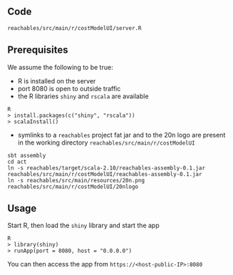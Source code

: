 ## Code
```
reachables/src/main/r/costModelUI/server.R
```

## Prerequisites
We assume the following to be true:
- R is installed on the server
- port 8080 is open to outside traffic
- the R libraries `shiny` and `rscala` are available
```
R
> install.packages(c("shiny", "rscala"))
> scalaInstall()
```
- symlinks to a `reachables` project fat jar and to the 20n logo are present in the working directory `reachables/src/main/r/costModelUI`
```
sbt assembly
cd act
ln -s reachables/target/scala-2.10/reachables-assembly-0.1.jar reachables/src/main/r/costModelUI/reachables-assembly-0.1.jar
ln -s reachables/src/main/resources/20n.png reachables/src/main/r/costModelUI/20nlogo
```
## Usage
Start R, then load the `shiny` library and start the app
```
R
> library(shiny)
> runApp(port = 8080, host = "0.0.0.0")
```
You can then access the app from `https://<host-public-IP>:8080`

